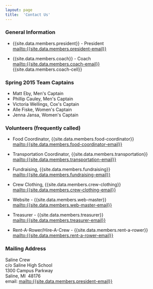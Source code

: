 ```yaml
---
layout: page
title:  'Contact Us'
---
```

### General Information

-   {{site.data.members.president}} - President  
    [mailto:{{site.data.members.president-email}}](mailto:{{site.data.members.president-email}})

-   {{site.data.members.coach}} - Coach  
    [mailto:{{site.data.members.coach-email}}](mailto:{{site.data.members.coach-email}})  
    {{site.data.members.coach-cell}}

### Spring 2015 Team Captains

-   Matt Eby, Men's Captain
-   Phillip Cauley, Men's Captain
-   Victoria Wellings, Cox's Captain
-   Alle Fiske, Women's Captain
-   Jenna Jansa, Women's Captain

### Volunteers (frequently called)

-   Food Coordinator, {{site.data.members.food-coordinator}}  
    [mailto:{{site.data.members.food-coordinator-email}}](mailto:{{site.data.members.food-coordinator-email}})

-   Transportation Coordinator, {{site.data.members.transportation}}  
    [mailto:{{site.data.members.transportation-email}}](mailto:{{site.data.members.transportation-email}})

-   Fundraising, {{site.data.members.fundraising}}  
    [mailto:{{site.data.members.fundraising-email}}](mailto:{{site.data.members.fundraising-email}})

-   Crew Clothing, {{site.data.members.crew-clothing}}  
    [mailto:{{site.data.members.crew-clothing-email}}](mailto:{{site.data.members.crew-clothing-email}})

-   Website - {{site.data.members.web-master}}  
    [mailto:{{site.data.members.web-master-email}}](mailto:{{site.data.members.web-master-email}})

-   Treasurer - {{site.data.members.treasurer}}  
    [mailto:{{site.data.members.treasurer-email}}](mailto:{{site.data.members.treasurer-email}})

-   Rent-A-Rower/Hire-A-Crew - {{site.data.members.rent-a-rower}}  
    [mailto:{{site.data.members.rent-a-rower-email}}](mailto:{{site.data.members.rent-a-rower-email}})

### Mailing Address

Saline Crew  
c/o Saline High School  
1300 Campus Parkway  
Saline, MI  48176  
email:
[mailto:{{site.data.members.president-email}}](mailto:{{site.data.members.president-email}})

